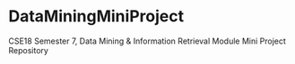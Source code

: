 # DataMiningMiniProject
CSE18 Semester 7, Data Mining &amp; Information Retrieval Module Mini Project Repository
